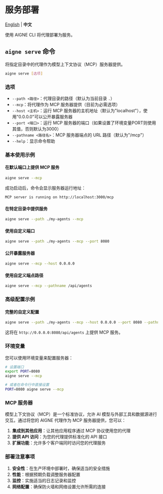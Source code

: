 # 服务部署

[English](serve.md) | **中文**

使用 AIGNE CLI 将代理部署为服务。

## `aigne serve` 命令

将指定目录中的代理作为模型上下文协议（MCP）服务器提供。

```bash
aigne serve [选项]
```

### 选项

* `--path <路径>`：代理目录的路径（默认为当前目录 `.`）
* `--mcp`：将代理作为 MCP 服务器提供（目前为必需选项）
* `--host <主机>`：运行 MCP 服务器的主机地址（默认为"localhost"），使用"0.0.0.0"可以公开暴露服务器
* `--port <端口>`：运行 MCP 服务器的端口（如果设置了环境变量PORT则使用其值，否则默认为3000）
* `--pathname <路径名>`：MCP 服务器端点的 URL 路径（默认为"/mcp"）
* `--help`：显示命令帮助

### 基本使用示例

#### 在默认端口上提供 MCP 服务

```bash
aigne serve --mcp
```

成功启动后，命令会显示服务器运行地址：

```
MCP server is running on http://localhost:3000/mcp
```

#### 在特定目录中提供服务

```bash
aigne serve --path ./my-agents --mcp
```

#### 使用自定义端口

```bash
aigne serve --path ./my-agents --mcp --port 8080
```

#### 公开暴露服务器

```bash
aigne serve --mcp --host 0.0.0.0
```

#### 使用自定义端点路径

```bash
aigne serve --mcp --pathname /api/agents
```

### 高级配置示例

#### 完整的自定义配置

```bash
aigne serve --path ./my-agents --mcp --host 0.0.0.0 --port 8080 --pathname /api/agents
```

这将在 `http://0.0.0.0:8080/api/agents` 上提供 MCP 服务。

### 环境变量

您可以使用环境变量来配置服务器：

```bash
# 设置端口
export PORT=8080
aigne serve --mcp

# 或者在命令行中直接设置
PORT=8080 aigne serve --mcp
```

### MCP 服务器

模型上下文协议（MCP）是一个标准协议，允许 AI 模型与外部工具和数据源进行交互。通过将您的 AIGNE 代理作为 MCP 服务器提供，您可以：

1. **集成到其他应用**：让其他应用程序通过 MCP 协议使用您的代理
2. **提供 API 访问**：为您的代理提供标准化的 API 接口
3. **扩展功能**：允许多个客户端同时访问您的代理服务

### 部署注意事项

1. **安全性**：在生产环境中部署时，确保适当的安全措施
2. **性能**：根据预期负载调整服务器配置
3. **监控**：实施适当的日志记录和监控
4. **网络配置**：确保防火墙和网络设置允许所需的连接
